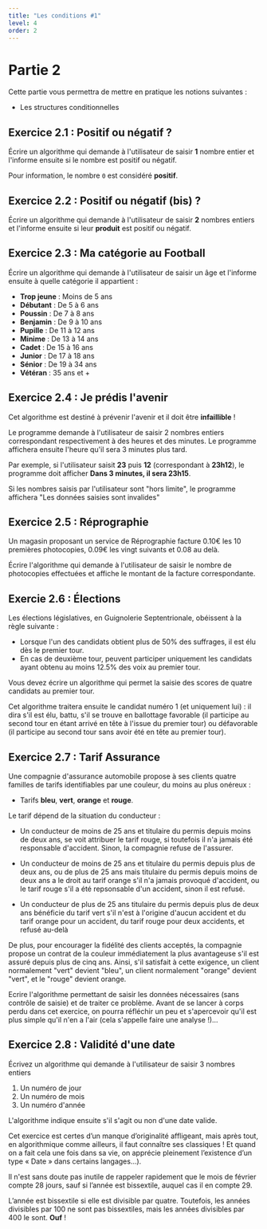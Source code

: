```yaml
---
title: "Les conditions #1"
level: 4
order: 2
---
```


# Partie 2

Cette partie vous permettra de mettre en pratique les notions suivantes : 
- Les structures conditionnelles


## Exercice 2.1 : Positif ou négatif ?

Écrire un algorithme qui demande à l'utilisateur de saisir **1** nombre entier et l'informe ensuite si le nombre est positif ou négatif.

Pour information, le nombre `0` est considéré **positif**.


## Exercice 2.2 : Positif ou négatif (bis) ?

Écrire un algorithme qui demande à l'utilisateur de saisir **2** nombres entiers et l'informe ensuite si leur **produit** est positif ou négatif.


## Exercice 2.3 : Ma catégorie au Football

Écrire un algorithme qui demande à l'utilisateur de saisir un âge et l'informe ensuite à quelle catégorie il appartient : 

- **Trop jeune** : Moins de 5 ans
- **Débutant** : De 5 à 6 ans
- **Poussin** : De 7 à 8 ans
- **Benjamin** : De 9 à 10 ans
- **Pupille** : De 11 à 12 ans
- **Minime** : De 13 à 14 ans
- **Cadet** : De 15 à 16 ans
- **Junior** : De 17 à 18 ans
- **Sénior** : De 19 à 34 ans
- **Vétéran** : 35 ans et + 


## Exercice 2.4 : Je prédis l'avenir

Cet algorithme est destiné à prévenir l'avenir et il doit être **infaillible** !

Le programme demande à l'utilisateur de saisir 2 nombres entiers correspondant respectivement à des heures et des minutes. Le programme affichera ensuite l'heure qu'il sera 3 minutes plus tard.

Par exemple, si l'utilisateur saisit **23** puis **12** (correspondant à **23h12**), le programme doit afficher **Dans 3 minutes, il sera 23h15**.

Si les nombres saisis par l'utilisateur sont "hors limite", le programme affichera "Les données saisies sont invalides"


## Exercice 2.5 : Réprographie

Un magasin proposant un service de Réprographie facture 0.10€ les 10 premières photocopies, 0.09€ les vingt suivants et 0.08 au delà.

Écrire l'algorithme qui demande à l'utilisateur de saisir le nombre de photocopies effectuées et affiche le montant de la facture correspondante.

## Exercie 2.6 : Élections

Les élections législatives, en Guignolerie Septentrionale, obéissent à la règle suivante :
- Lorsque l'un des candidats obtient plus de 50% des suffrages, il est élu dès le premier tour.
- En cas de deuxième tour, peuvent participer uniquement les candidats ayant obtenu au moins 12.5% des voix au premier tour.

Vous devez écrire un algorithme qui permet la saisie des scores de quatre candidats au premier tour. 

Cet algorithme traitera ensuite le candidat numéro 1 (et uniquement lui) : il dira s'il est élu, battu, s'il se trouve en ballottage favorable (il participe au second tour en étant arrivé en tête à l'issue du premier tour) ou défavorable (il participe au second tour sans avoir été en tête au premier tour).

## Exercice 2.7 : Tarif Assurance

Une compagnie d'assurance automobile propose à ses clients quatre familles de tarifs identifiables par une 
couleur, du moins au plus onéreux : 

- Tarifs **bleu**, **vert**, **orange** et **rouge**. 

Le tarif dépend de la situation du conducteur :

- Un conducteur de moins de 25 ans et titulaire du permis depuis moins de deux ans, se voit attribuer 
le tarif rouge, si toutefois il n'a jamais été responsable d'accident. Sinon, la compagnie refuse de 
l'assurer.

- Un conducteur de moins de 25 ans et titulaire du permis depuis plus de deux ans, ou de plus de 25 
ans mais titulaire du permis depuis moins de deux ans a le droit au tarif orange s'il n'a jamais 
provoqué d'accident, ou le tarif rouge s'il a été repsonsable d'un accident, sinon il est refusé.

- Un conducteur de plus de 25 ans titulaire du permis depuis plus de deux ans bénéficie du tarif vert 
s'il n'est à l'origine d'aucun accident et du tarif orange pour un accident, du tarif rouge pour deux 
accidents, et refusé au-delà

De plus, pour encourager la fidélité des clients acceptés, la compagnie propose un contrat de la 
couleur immédiatement la plus avantageuse s'il est assuré depuis plus de cinq ans. 
Ainsi, s'il satisfait à cette exigence, un client normalement "vert" devient "bleu", un client 
normalement "orange" devient "vert", et le "rouge" devient orange.

Ecrire l'algorithme permettant de saisir les données nécessaires (sans contrôle de saisie) et de traiter ce 
problème. Avant de se lancer à corps perdu dans cet exercice, on pourra réfléchir un peu et s'apercevoir 
qu'il est plus simple qu'il n'en a l'air (cela s'appelle faire une analyse !)...

## Exercice 2.8 : Validité d'une date

Écrivez un algorithme qui demande à l'utilisateur de saisir 3 nombres entiers

1. Un numéro de jour
2. Un numéro de mois
3. Un numéro d'année

L'algorithme indique ensuite s'il s'agit ou non d'une date valide.

Cet exercice est certes d’un manque d’originalité affligeant, mais après tout, en algorithmique comme 
ailleurs, il faut connaître ses classiques ! Et quand on a fait cela une fois dans sa vie, on apprécie pleinement 
l’existence d’un type « Date » dans certains langages…).

Il n'est sans doute pas inutile de rappeler rapidement que le mois de février compte 28 jours, sauf si 
l’année est bissextile, auquel cas il en compte 29. 

L’année est bissextile si elle est divisible par quatre. Toutefois, les années divisibles par 100 ne sont pas bissextiles, mais les années divisibles par 400 le sont. **Ouf** !
